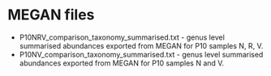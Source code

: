 MEGAN files
===========

* P10NRV_comparison_taxonomy_summarised.txt - genus level summarised abundances exported from MEGAN for P10 samples N, R, V.
* P10NV_comparison_taxonomy_summarised.txt - genus level summarised abundances exported from MEGAN for P10 samples N and V.
